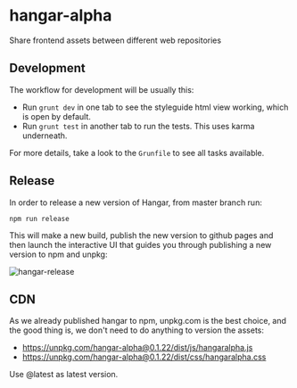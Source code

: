 # hangar-alpha

Share frontend assets between different web repositories

## Development

The workflow for development will be usually this:

* Run `grunt dev` in one tab to see the styleguide html view working, which is open by default.
* Run `grunt test` in another tab to run the tests. This uses karma underneath.

For more details, take a look to the `Grunfile` to see all tasks available.

## Release

In order to release a new version of Hangar, from master branch run:

```
npm run release
```

This will make a new build, publish the new version to github pages and then launch the interactive UI that guides you through publishing a new version to npm and unpkg:

![hangar-release](https://user-images.githubusercontent.com/1366843/36023755-d37be730-0d8d-11e8-8e35-8c5abc460c4d.png)

## CDN

As we already published hangar to npm, unpkg.com is the best choice, and the good thing is, we don't need to do anything to version the assets:

* https://unpkg.com/hangar-alpha@0.1.22/dist/js/hangaralpha.js
* https://unpkg.com/hangar-alpha@0.1.22/dist/css/hangaralpha.css

Use @latest as latest version.
